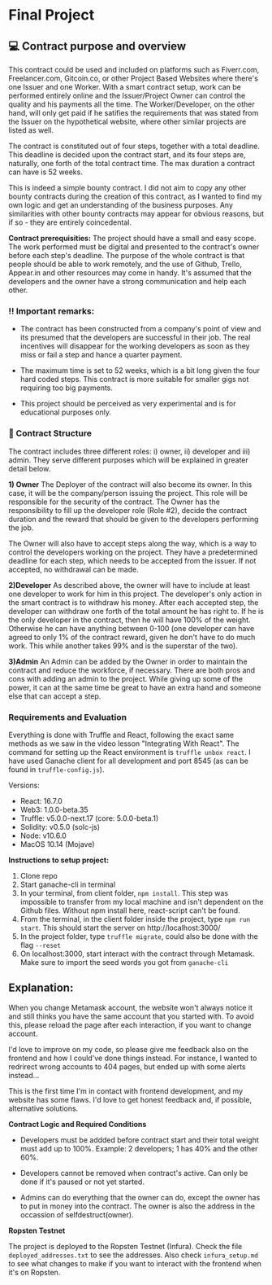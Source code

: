 # Final Project


## :computer: Contract purpose and overview

This contract could be used and included on platforms such as Fiverr.com, Freelancer.com, Gitcoin.co, or other Project Based Websites where there's one Issuer and one Worker. With a smart contract setup, work can be performed entirely online and the Issuer/Project Owner can control the quality and his payments all the time. The Worker/Developer, on the other hand, will only get paid if he satifies the requirements that was stated from the Issuer on the hypothetical website, where other similar projects are listed as well. 

The contract is constituted out of four steps, together with a total deadline. This deadline is decided upon the contract start, and its four steps are, naturally, one forth of the total contract time. The max duration a contract can have is 52 weeks. 

This is indeed a simple bounty contract. I did not aim to copy any other bounty contracts during the creation of this contract, as I wanted to find my own logic and get an understanding of the business purposes. Any similarities with other bounty contracts may appear for obvious reasons, but if so - they are entirely coincedental.

**Contract prerequisities:** The project should have a small and easy scope. The work performed must be digital and presented to the contract's owner before each step's deadline. The purpose of the whole contract is that people should be able to work remotely, and the use of Github, Trello, Appear.in and other resources may come in handy. It's assumed that the developers and the owner have a strong communication and help each other.

### :bangbang: Important remarks:

* The contract has been constructed from a company's point of view and its presumed that the developers are successful in their job. The real incentives will disappear for the working developers as soon as they miss or fail a step and hance a quarter payment. 

* The maximum time is set to 52 weeks, which is a bit long given the four hard coded steps. This contract is more suitable for smaller gigs not requiring too big payments. 

* This project should be perceived as very experimental and is for educational purposes only. 


### :memo: Contract Structure

The contract includes three different roles: i) owner, ii) developer and iii) admin. They serve different purposes which will be explained in greater detail below.


**1) Owner**
The Deployer of the contract will also become its owner. In this case, it will be the company/person issuing the project. This role will be responsible for the security of the contract. The Owner has the responsibility to fill up the developer role (Role #2), decide the contract duration and the reward that should be given to the developers performing the job. 

The Owner will also have to accept steps along the way, which is a way to control the developers working on the project. They have a predetermined deadline for each step, which needs to be accepted from the issuer. If not accepted, no withdrawal can be made. 


**2)Developer**
As described above, the owner will have to include at least one developer to work for him in this project. The developer's only action in the smart contract is to withdraw his money. After each accepted step, the developer can withdraw one forth of the total amount he has right to. If he is the only developer in the contract, then he will have 100% of the weight. Otherwise he can have anything between 0-100 (one developer can have agreed to only 1% of the contract reward, given he don't have to do much work. This while another takes 99% and is the superstar of the two).


**3)Admin**
An Admin can be added by the Owner in order to maintain the contract and reduce the workforce, if necessary. There are both pros and cons with adding an admin to the project. While giving up some of the power, it can at the same time be great to have an extra hand and someone else that can accept a step.


### Requirements and Evaluation

Everything is done with Truffle and React, following the exact same methods as we saw in the video lesson "Integrating With React". The command for setting up the React environment is `truffle unbox react`. I have used Ganache client for all development and port 8545 (as can be found in `truffle-config.js`). 

Versions: 
- React: 16.7.0
- Web3: 1.0.0-beta.35
- Truffle: v5.0.0-next.17 (core: 5.0.0-beta.1)
- Solidity: v0.5.0 (solc-js)
- Node: v10.6.0
- MacOS 10.14 (Mojave)


**Instructions to setup project:**
1) Clone repo
2) Start ganache-cli in terminal
3) In your terminal, from client folder, `npm install`. This step was impossible to transfer from my local machine and isn't dependent on the Github files. Without npm install here, react-script can't be found.  
4) From the terminal, in the client folder inside the project, type `npm run start`. This should start the server on http://localhost:3000/
5) In the project folder, type `truffle migrate`, could also be done with the flag `--reset`
6) On localhost:3000, start interact with the contract through Metamask. Make sure to import the seed words you got from `ganache-cli`


## Explanation:

When you change Metamask account, the website won't always notice it and still thinks you have the same account that you started with. To avoid this, please reload the page after each interaction, if you want to change account. 

I'd love to improve on my code, so please give me feedback also on the frontend and how I could've done things instead. For instance, I wanted to redrirect wrong accounts to 404 pages, but ended up with some alerts instead...

This is the first time I'm in contact with frontend development, and my website has some flaws. I'd love to get honest feedback and, if possible, alternative solutions. 

**Contract Logic and Required Conditions**

- Developers must be addded before contract start and their total weight must add up to 100%. Example: 2 developers; 1 has 40% and the other 60%.

- Developers cannot be removed when contract's active. Can only be done if it's paused or not yet started.

- Admins can do everything that the owner can do, except the owner has to put in money into the contract. The owner is also the address in the occassion of selfdestruct(owner).


**Ropsten Testnet**

The project is deployed to the Ropsten Testnet (Infura). Check the file `deployed_addresses.txt` to see the addresses. Also check `infura_setup.md` to see what changes to make if you want to interact with the frontend when it's on Ropsten.
